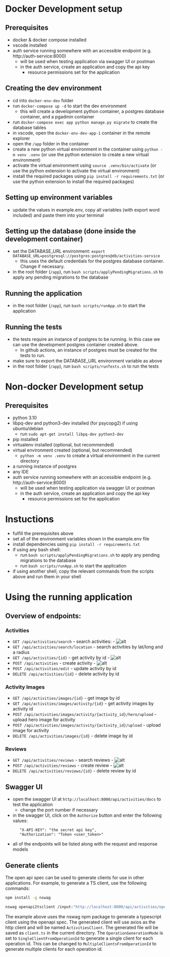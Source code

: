 
# Docker Development setup

## Prerequisites
- docker & docker compose installed
- vscode installed
- auth service running somewhere with an accessible endpoint (e.g. http://auth-service:8000)
   - will be used when testing application via swagger UI or postman
   - in the auth service, create an application and copy the api key 
      - resource permissions set for the application

## Creating the dev environment
- cd into `docker-env-dev` folder
- run `docker-compose up -d` to start the dev environment
   - this will create a development python container, a postgres database container, and a pgadmin container
- run `docker-compose exec app python manage.py migrate` to create the database tables
- in vscode, open the `docker-env-dev-app-1` container in the remote explorer
- open the `/app` folder in the container
- create a new python virtual environment in the container using `python -m venv .venv` (or use the python extension to create a new virtual environment)
- activate the virtual environment using `source .venv/bin/activate` (or use the python extension to activate the virtual environment)
- install the required packages using `pip install -r requirements.txt` (or use the python extension to install the required packages)

## Setting up environment variables
- update the values in example.env, copy all variables (with export word included) and paste them into your terminal


## Setting up the database  (done inside the development container)
- set the DATABASE_URL environment: `export DATABASE_URL=postgresql://postgres:postgres@db/activities-service` 
   - this uses the default credentials for the postgres database container. Change if necessary.
- in the root folder (`/app`), run `bash scripts/applyPendingMigrations.sh` to apply any pending migrations to the database

## Running the application
- in the root folder (`/app`), run `bash scripts/runApp.sh` to start the application

## Running the tests
- the tests require an instance of postgres to be running. In this case we can use the development postgres container created above.
   - In github actions, an instance of postgres must be created for the tests to run.
- make sure to export the DATABASE_URL environment variable as above
- in the root folder (`/app`), run `bash scripts/runTests.sh` to run the tests

# Non-docker Development setup

## Prerequisites
- python 3.10 
- libpq-dev and python3-dev installed (for psycopg2) if using ubuntu/debian
   - run `sudo apt-get install libpq-dev python3-dev`
- pip installed
- virtualenv installed (optional, but recommended)
- virtual environment created (optional, but recommended)
   - `python -m venv .venv` to create a virtual environment in the current directory
- a running instance of postgres
- any IDE
- auth service running somewhere with an accessible endpoint (e.g. http://auth-service:8000)
   - will be used when testing application via swagger UI or postman
   - in the auth service, create an application and copy the api key 
      - resource permissions set for the application

# Instuctions
- fulfill the prerequisites above
- set all of the environment variables shown in the example.env file
- install dependencies using `pip install -r requirements.txt`
- if using any bash shell:
   - run `bash scripts/applyPendingMigrations.sh` to apply any pending migrations to the database
   - run `bash scripts/runApp.sh` to start the application
- if using another shell, copy the relevant commands from the scripts above and run them in your shell


# Using the running application

## Overview of endpoints:

### Activities
- `GET /api/activities/search` - search activities:
      - ![alt](./docs/images/search-activities.png)
- `GET /api/activities/search/location` - search activities by lat/long and a radius
- `GET /api/activities/{id}` - get activity by id
      - ![alt](./docs/images/get-activity.png)
- `POST /api/activities` - create activity
      - ![alt](./docs/images/create-activities.png)
- `POST /api/activities/edit` - update activity by id
- `DELETE /api/activities/{id}` - delete activity by id

### Activity Images
- `GET /api/activities/images/{id}` - get image by id
- `GET /api/activities/images/activity/{id}` - get activity images by activity id
- `POST /api/activities/images/activity/{activity_id}/hero/upload` - upload hero image for activity
- `POST /api/activities/images/activity/{activity_id}/upload` - upload image for activity
- `DELETE /api/activities/images/{id}` - delete image by id

### Reviews
- `GET /api/activities/reviews` - search reviews
      - ![alt](./docs/images/search-reviews.png)
- `POST /api/activities/reviews` - create review
      - ![alt](./docs/images/create-review.png)
- `DELETE /api/activities/reviews/{id}` - delete review by id

## Swagger UI

- open the swagger UI at `http://localhost:8000/api/activities/docs` to test the application
   - change the port number if necessary
- in the swagger UI, click on the `Authorize` button and enter the following values:
   ```
      "X-API-KEY": "the secret api key",
      "Authorization": "Token <user_token>"
   ```   
- all of the endpoints will be listed along with the request and response models

## Generate clients

The open api spec can be used to generate clients for use in other applications. For example, to generate a TS client, use the following commands:
```bash
npm install -g nswag

nswag openapi2tsclient /input:"http://localhost:8000/api/activities/openapi.json" /output:client.ts /template:Axios /className:ActivitiesClient /OperationGenerationMode:SingleClientFromOperationId 
```

The example above uses the nswag npm package to generate a typescript client using the openapi spec. The generated client will use axios as the http client and will be named `ActivitiesClient`. The generated file will be saved as `client.ts` in the current directory. The `OperationGenerationMode` is set to `SingleClientFromOperationId` to generate a single client for each operation id. This can be changed to `MultipleClientsFromOperationId` to generate multiple clients for each operation id.